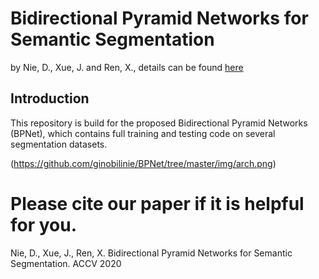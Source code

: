# Bidirectional Pyramid Networks for Semantic Segmentation
by Nie, D., Xue, J. and Ren, X., details can be found [here](https://openaccess.thecvf.com/content/ACCV2020/html/Nie_Bidirectional_Pyramid_Networks_for_Semantic_Segmentation_ACCV_2020_paper.html) 

## Introduction
This repository is build for the proposed Bidirectional Pyramid Networks (BPNet), which contains full training and testing code on several segmentation datasets. 

(https://github.com/ginobilinie/BPNet/tree/master/img/arch.png)


# Please cite our paper if it is helpful for you.

Nie, D., Xue, J., Ren, X. Bidirectional Pyramid Networks for Semantic Segmentation. ACCV 2020
